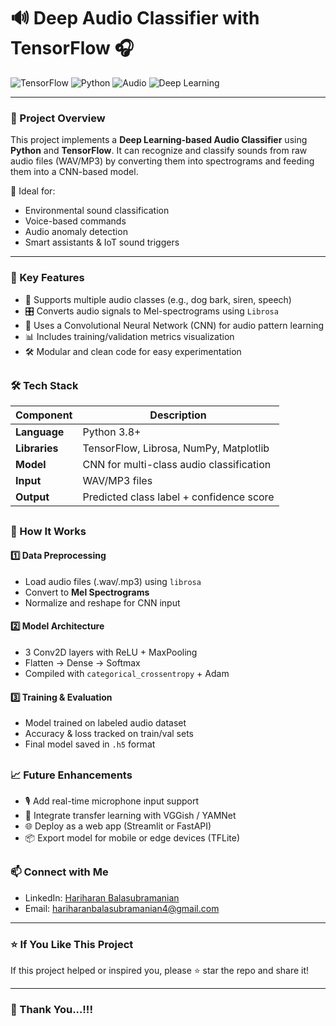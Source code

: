 # 🔊 Deep Audio Classifier with TensorFlow 🎧

![TensorFlow](https://img.shields.io/badge/TensorFlow-FF6F00?style=for-the-badge&logo=tensorflow&logoColor=white)
![Python](https://img.shields.io/badge/Python-3.10+-blue?style=for-the-badge&logo=python&logoColor=white)
![Audio](https://img.shields.io/badge/Audio-Classification-green?style=for-the-badge)
![Deep Learning](https://img.shields.io/badge/Deep%20Learning-CNNs-yellow?style=for-the-badge)

---

### 📌 Project Overview

This project implements a **Deep Learning-based Audio Classifier** using **Python** and **TensorFlow**. It can recognize and classify sounds from raw audio files (WAV/MP3) by converting them into spectrograms and feeding them into a CNN-based model.

🚀 Ideal for:
- Environmental sound classification  
- Voice-based commands  
- Audio anomaly detection  
- Smart assistants & IoT sound triggers

---

### 🎯 Key Features

- 🎵 Supports multiple audio classes (e.g., dog bark, siren, speech)
- 🎛 Converts audio signals to Mel-spectrograms using `Librosa`
- 🧠 Uses a Convolutional Neural Network (CNN) for audio pattern learning
- 📊 Includes training/validation metrics visualization
- 🛠️ Modular and clean code for easy experimentation

##

### 🛠️ Tech Stack

| Component        | Description                             |
|------------------|-----------------------------------------|
| **Language**     | Python 3.8+                             |
| **Libraries**    | TensorFlow, Librosa, NumPy, Matplotlib  |
| **Model**        | CNN for multi-class audio classification|
| **Input**        | WAV/MP3 files                           |
| **Output**       | Predicted class label + confidence score|

##

### 🧪 How It Works

#### 1️⃣ Data Preprocessing

- Load audio files (.wav/.mp3) using `librosa`
- Convert to **Mel Spectrograms**
- Normalize and reshape for CNN input

#### 2️⃣ Model Architecture

- 3 Conv2D layers with ReLU + MaxPooling
- Flatten → Dense → Softmax
- Compiled with `categorical_crossentropy` + Adam

#### 3️⃣ Training & Evaluation

- Model trained on labeled audio dataset
- Accuracy & loss tracked on train/val sets
- Final model saved in `.h5` format


##

### 📈 Future Enhancements

- 🎙️ Add real-time microphone input support
- 🧠 Integrate transfer learning with VGGish / YAMNet
- 🌐 Deploy as a web app (Streamlit or FastAPI)
- 📦 Export model for mobile or edge devices (TFLite)


##

### 📫 Connect with Me

- LinkedIn: [Hariharan Balasubramanian](https://www.linkedin.com/in/hariharan-balasubramanian97)
- Email: hariharanbalasubramanian4@gmail.com

---

### ⭐ If You Like This Project
If this project helped or inspired you, please ⭐ star the repo and share it!

---

### 🙏 Thank You...!!!

